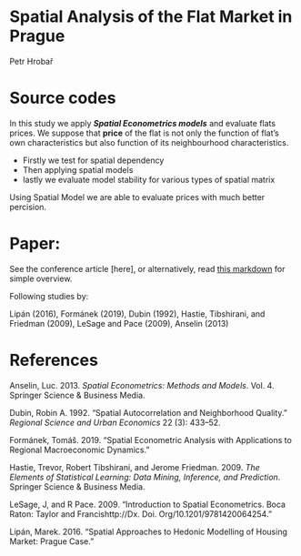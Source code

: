 Spatial Analysis of the Flat Market in Prague
================
Petr Hrobař

# Source codes

In this study we apply ***Spatial Econometrics models*** and evaluate
flats prices. We suppose that **price** of the flat is not only the
function of flat’s own characteristics but also function of its
neighbourhood characteristics.

  - Firstly we test for spatial dependency
  - Then applying spatial models
  - lastly we evaluate model stability for various types of spatial
    matrix

Using Spatial Model we are able to evaluate prices with much better
percision.

# Paper:

See the conference article \[here\], or alternatively, read [this
markdown](https://github.com/petrhrobar/Spatial_Flats/blob/master/Markdown_overview/paper_overview.md)
for simple overview.

Following studies by:

Lipán (2016), Formánek (2019), Dubin (1992), Hastie, Tibshirani, and
Friedman (2009), LeSage and Pace (2009), Anselin (2013)

# References

<div id="refs" class="references">

<div id="ref-anselin2013spatial">

Anselin, Luc. 2013. *Spatial Econometrics: Methods and Models*. Vol. 4.
Springer Science & Business Media.

</div>

<div id="ref-dubin1992spatial">

Dubin, Robin A. 1992. “Spatial Autocorrelation and Neighborhood
Quality.” *Regional Science and Urban Economics* 22 (3): 433–52.

</div>

<div id="ref-formanek2019spatial">

Formánek, Tomáš. 2019. “Spatial Econometric Analysis with Applications
to Regional Macroeconomic Dynamics.”

</div>

<div id="ref-hastie2009elements">

Hastie, Trevor, Robert Tibshirani, and Jerome Friedman. 2009. *The
Elements of Statistical Learning: Data Mining, Inference, and
Prediction*. Springer Science & Business Media.

</div>

<div id="ref-lesage2009introduction">

LeSage, J, and R Pace. 2009. “Introduction to Spatial Econometrics. Boca
Raton: Taylor and Francishttp://Dx. Doi. Org/10.1201/9781420064254.”

</div>

<div id="ref-lipan2016spatial">

Lipán, Marek. 2016. “Spatial Approaches to Hedonic Modelling of Housing
Market: Prague Case.”

</div>

</div>
